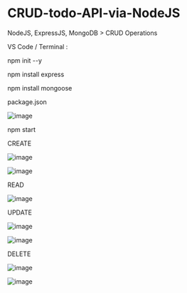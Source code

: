 # CRUD-todo-API-via-NodeJS
NodeJS, ExpressJS, MongoDB > CRUD Operations


VS Code / Terminal :

npm init --y

npm install express

npm install mongoose


package.json 

![image](https://user-images.githubusercontent.com/81321769/183383971-99878d86-c780-4a56-8324-40aa094f62a5.png)

npm start

CREATE

![image](https://user-images.githubusercontent.com/81321769/183384377-9807791a-46d5-4789-aabc-92e8b600a68a.png)

![image](https://user-images.githubusercontent.com/81321769/183384585-51bdb47a-2f49-489e-9507-5f4319f93aed.png)

READ

![image](https://user-images.githubusercontent.com/81321769/183384822-194a0fd4-e814-403c-9ff1-d2734488ae49.png)

UPDATE

![image](https://user-images.githubusercontent.com/81321769/183384705-5f235a7c-bb4c-428b-abf1-e27a7a9a9b6c.png)

![image](https://user-images.githubusercontent.com/81321769/183384725-ab0d0a90-6849-4939-b3c2-2d5a2c3e3f88.png)

DELETE

![image](https://user-images.githubusercontent.com/81321769/183384163-c9e476cf-e3f7-46a2-aa47-e2148e87ae57.png)

![image](https://user-images.githubusercontent.com/81321769/183384204-855adf92-bc62-486e-a628-8131a1895b12.png)
